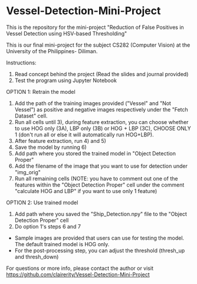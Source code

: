 # Vessel-Detection-Mini-Project
This is the repository for the mini-project "Reduction of False Positives in Vessel Detection using HSV-based Thresholding"

This is our final mini-project for the subject CS282 (Computer Vision) at the University of the Philippines- Diliman.

Instructions:
1. Read concept behind the project (Read the slides and journal provided)
2. Test the program using Jupyter Notebook

OPTION 1: Retrain the model
1. Add the path of the training images provided ("Vessel" and "Not Vessel") as positive and negative images respectively under the "Fetch Dataset" cell.
2. Run all cells until 3), during feature extraction, you can choose whether to use HOG only (3A), LBP only (3B) or HOG + LBP (3C), CHOOSE ONLY 1 (don't run all or else it will automatically run HOG+LBP). 
3. After feature extraction, run 4) and 5)
4. Save the model by running 6)
5. Add path where you stored the trained model in "Object Detection Proper"
6. Add the filename of the image that you want to use for detection under "img_orig"
7. Run all remaining cells (NOTE: you have to comment out one of the features within the "Object Detection Proper" cell under the comment "calculate HOG and LBP" if you want to use only 1 feature)

OPTION 2: Use trained model
1. Add path where you saved the "Ship_Detection.npy" file to the "Object Detection Proper" cell
2. Do option 1's steps 6 and 7

* Sample images are provided that users can use for testing the model. The default trained model is HOG only.
* For the post-processing step, you can adjust the threshold (thresh_up and thresh_down)

For questions or more info, please contact the author or visit https://github.com/clairerity/Vessel-Detection-Mini-Project
